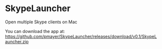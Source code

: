 # SkypeLauncher
Open multiple Skype clients on Mac

You can download the app at: <https://github.com/pmayer/SkypeLauncher/releases/download/v0.1/SkypeLauncher.zip>